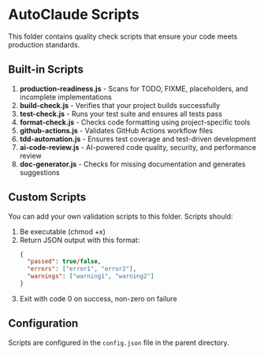 # AutoClaude Scripts

This folder contains quality check scripts that ensure your code meets production standards.

## Built-in Scripts

1. **production-readiness.js** - Scans for TODO, FIXME, placeholders, and incomplete implementations
2. **build-check.js** - Verifies that your project builds successfully  
3. **test-check.js** - Runs your test suite and ensures all tests pass
4. **format-check.js** - Checks code formatting using project-specific tools
5. **github-actions.js** - Validates GitHub Actions workflow files
6. **tdd-automation.js** - Ensures test coverage and test-driven development
7. **ai-code-review.js** - AI-powered code quality, security, and performance review
8. **doc-generator.js** - Checks for missing documentation and generates suggestions

## Custom Scripts

You can add your own validation scripts to this folder. Scripts should:

1. Be executable (chmod +x)
2. Return JSON output with this format:
   ```json
   {
     "passed": true/false,
     "errors": ["error1", "error2"],
     "warnings": ["warning1", "warning2"]
   }
   ```
3. Exit with code 0 on success, non-zero on failure

## Configuration

Scripts are configured in the `config.json` file in the parent directory.
